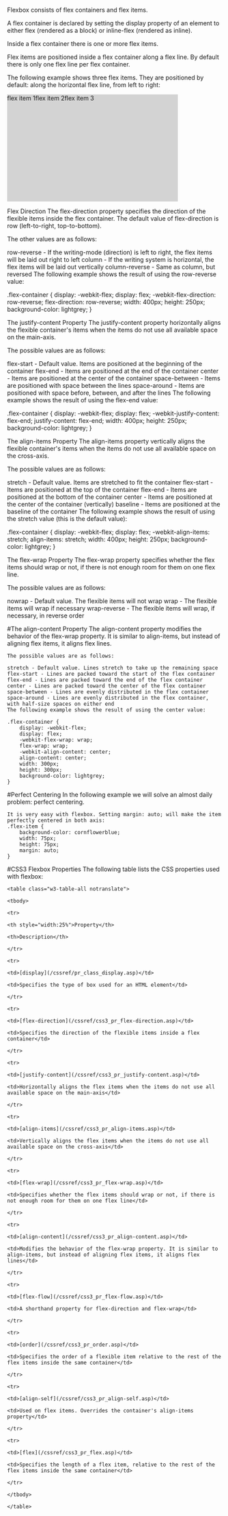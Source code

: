 Flexbox consists of flex containers and flex items.

A flex container is declared by setting the display property of an element to either flex (rendered as a block) or inline-flex (rendered as inline).

Inside a flex container there is one or more flex items.


Flex items are positioned inside a flex container along a flex line. By default there is only one flex line per flex container.

The following example shows three flex items. They are positioned by default: along the horizontal flex line, from left to right:

<!DOCTYPE html>
<html>
<head>
<style> 
.flex-container {
    display: -webkit-flex;
    display: flex;
    width: 400px;
    height: 250px;
    background-color: lightgrey;
}

.flex-item {
    background-color: cornflowerblue;
    width: 100px;
    height: 100px;
    margin: 10px;
}
</style>
</head>
<body>

<div class="flex-container">
  <div class="flex-item">flex item 1</div>
  <div class="flex-item">flex item 2</div>
  <div class="flex-item">flex item 3</div> 
</div>

</body>
</html>

Flex Direction
The flex-direction property specifies the direction of the flexible items inside the flex container. The default value of flex-direction is row (left-to-right, top-to-bottom).

The other values are as follows:

row-reverse - If the writing-mode (direction) is left to right, the flex items will be laid out right to left
column - If the writing system is horizontal, the flex items will be laid out vertically
column-reverse - Same as column, but reversed
The following example shows the result of using the row-reverse value:

.flex-container {
    display: -webkit-flex;
    display: flex;
    -webkit-flex-direction: row-reverse;
    flex-direction: row-reverse;
    width: 400px;
    height: 250px;
    background-color: lightgrey;
}

The justify-content Property
The justify-content property horizontally aligns the flexible container's items when the items do not use all available space on the main-axis.

The possible values are as follows:

flex-start - Default value. Items are positioned at the beginning of the container
flex-end - Items are positioned at the end of the container
center - Items are positioned at the center of the container
space-between - Items are positioned with space between the lines
space-around - Items are positioned with space before, between, and after the lines
The following example shows the result of using the flex-end value:


.flex-container {
    display: -webkit-flex;
    display: flex;
    -webkit-justify-content: flex-end;
    justify-content: flex-end;
    width: 400px;
    height: 250px;
    background-color: lightgrey;
}

The align-items Property
The align-items property vertically aligns the flexible container's items when the items do not use all available space on the cross-axis.

The possible values are as follows:

stretch - Default value. Items are stretched to fit the container
flex-start - Items are positioned at the top of the container
flex-end - Items are positioned at the bottom of the container
center - Items are positioned at the center of the container (vertically)
baseline - Items are positioned at the baseline of the container
The following example shows the result of using the stretch value (this is the default value):

.flex-container {
    display: -webkit-flex;
    display: flex;
    -webkit-align-items: stretch;
    align-items: stretch;
    width: 400px;
    height: 250px;
    background-color: lightgrey;
}

The flex-wrap Property
The flex-wrap property specifies whether the flex items should wrap or not, if there is not enough room for them on one flex line.

The possible values are as follows:

nowrap - Default value. The flexible items will not wrap
wrap - The flexible items will wrap if necessary
wrap-reverse - The flexible items will wrap, if necessary, in reverse order


#The align-content Property
    The align-content property modifies the behavior of the flex-wrap property. It is similar to align-items, but instead of aligning flex items, it aligns flex lines.

    The possible values are as follows:

    stretch - Default value. Lines stretch to take up the remaining space
    flex-start - Lines are packed toward the start of the flex container
    flex-end - Lines are packed toward the end of the flex container
    center - Lines are packed toward the center of the flex container
    space-between - Lines are evenly distributed in the flex container
    space-around - Lines are evenly distributed in the flex container, with half-size spaces on either end
    The following example shows the result of using the center value:

    .flex-container {
        display: -webkit-flex;
        display: flex;
        -webkit-flex-wrap: wrap;
        flex-wrap: wrap;
        -webkit-align-content: center;
        align-content: center;
        width: 300px;
        height: 300px;
        background-color: lightgrey;
    }

#Perfect Centering
    In the following example we will solve an almost daily problem: perfect centering.

    It is very easy with flexbox. Setting margin: auto; will make the item perfectly centered in both axis:
    .flex-item {
        background-color: cornflowerblue;
        width: 75px;
        height: 75px;
        margin: auto;
    }

#CSS3 Flexbox Properties
    The following table lists the CSS properties used with flexbox:

    <table class="w3-table-all notranslate">

    <tbody>

    <tr>

    <th style="width:25%">Property</th>

    <th>Description</th>

    </tr>

    <tr>

    <td>[display](/cssref/pr_class_display.asp)</td>

    <td>Specifies the type of box used for an HTML element</td>

    </tr>

    <tr>

    <td>[flex-direction](/cssref/css3_pr_flex-direction.asp)</td>

    <td>Specifies the direction of the flexible items inside a flex container</td>

    </tr>

    <tr>

    <td>[justify-content](/cssref/css3_pr_justify-content.asp)</td>

    <td>Horizontally aligns the flex items when the items do not use all available space on the main-axis</td>

    </tr>

    <tr>

    <td>[align-items](/cssref/css3_pr_align-items.asp)</td>

    <td>Vertically aligns the flex items when the items do not use all available space on the cross-axis</td>

    </tr>

    <tr>

    <td>[flex-wrap](/cssref/css3_pr_flex-wrap.asp)</td>

    <td>Specifies whether the flex items should wrap or not, if there is not enough room for them on one flex line</td>

    </tr>

    <tr>

    <td>[align-content](/cssref/css3_pr_align-content.asp)</td>

    <td>Modifies the behavior of the flex-wrap property. It is similar to align-items, but instead of aligning flex items, it aligns flex lines</td>

    </tr>

    <tr>

    <td>[flex-flow](/cssref/css3_pr_flex-flow.asp)</td>

    <td>A shorthand property for flex-direction and flex-wrap</td>

    </tr>

    <tr>

    <td>[order](/cssref/css3_pr_order.asp)</td>

    <td>Specifies the order of a flexible item relative to the rest of the flex items inside the same container</td>

    </tr>

    <tr>

    <td>[align-self](/cssref/css3_pr_align-self.asp)</td>

    <td>Used on flex items. Overrides the container's align-items property</td>

    </tr>

    <tr>

    <td>[flex](/cssref/css3_pr_flex.asp)</td>

    <td>Specifies the length of a flex item, relative to the rest of the flex items inside the same container</td>

    </tr>

    </tbody>

    </table>